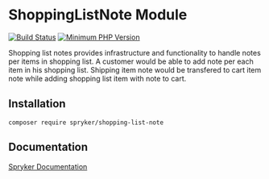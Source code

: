 # ShoppingListNote Module
[![Build Status](https://travis-ci.org/spryker/shopping-list-note.svg)](https://travis-ci.org/spryker/shopping-list-note)
[![Minimum PHP Version](https://img.shields.io/badge/php-%3E%3D%207.2-8892BF.svg)](https://php.net/)

Shopping list notes provides infrastructure and functionality to handle notes per items in shopping list. A customer would be able to add note per each item in his shopping list. Shipping item note would be transfered to cart item note while adding shopping list item with note to cart.

## Installation

```
composer require spryker/shopping-list-note
```

## Documentation

[Spryker Documentation](https://academy.spryker.com/developing_with_spryker/module_guide/modules.html)
